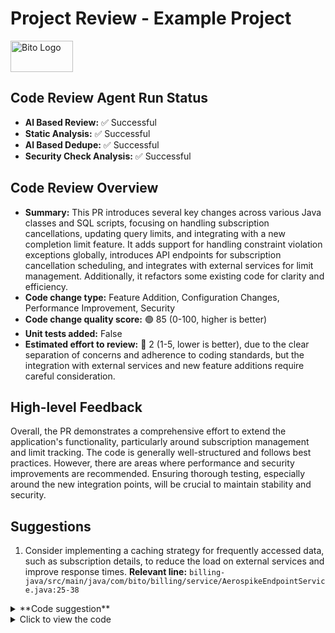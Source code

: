 # Project Review - Example Project

<img src="https://bito.ai/wp-content/uploads/2023/10/Logo-Bito-Black-cropped.svg" alt="Bito Logo" width="100" height="50">

## Code Review Agent Run Status
- **Al Based Review:** :white_check_mark: Successful
- **Static Analysis:** :white_check_mark: Successful
- **Al Based Dedupe:** :white_check_mark: Successful
- **Security Check Analysis:** :white_check_mark: Successful

## Code Review Overview
- **Summary:** This PR introduces several key changes across various Java classes and SQL scripts, focusing on handling subscription cancellations, updating query limits, and integrating with a new completion limit feature. It adds support for handling constraint violation exceptions globally, introduces API endpoints for subscription cancellation scheduling, and integrates with external services for limit management. Additionally, it refactors some existing code for clarity and efficiency.
- **Code change type:** Feature Addition, Configuration Changes, Performance Improvement, Security
- **Code change quality score:** 🟢 85 (0-100, higher is better)
- **Unit tests added:** False
- **Estimated effort to review:** 🔴 2 (1-5, lower is better), due to the clear separation of concerns and adherence to coding standards, but the integration with external services and new feature additions require careful consideration.

## High-level Feedback
Overall, the PR demonstrates a comprehensive effort to extend the application's functionality, particularly around subscription management and limit tracking. The code is generally well-structured and follows best practices. However, there are areas where performance and security improvements are recommended. Ensuring thorough testing, especially around the new integration points, will be crucial to maintain stability and security.

## Suggestions
1. Consider implementing a caching strategy for frequently accessed data, such as subscription details, to reduce the load on external services and improve response times.
**Relevant line:** ``billing-java/src/main/java/com/bito/billing/service/AerospikeEndpointService.java:25-38``
<details>
<summary>**Code suggestion**</summary>
```
@@ -25,7 +25,15 @@
public void updateSoftAndHardLimit(Subscription subscription, String auth) {
try {
+
var request = prepareLimitUpdateRequest(subscription);
// Implement caching mechanism
var cachedSubscription = getCachedSubscriptionDetails(subscription.getWorkspaceId());
if (cachedSubscription == null) {
var request = prepareLimitUpdateRequest(subscription);
cachedSubscription = request; // Assuming request contains subscription details
cacheSubscriptionDetails(subscription.getWorkspaceId(), cachedSubscription);
} else {
log.info("Using cached subscription details for workspaceId: {}", subscription.getWork
}
aerospikeFeign.updateDetails(request, auth);
```
</details>

<details>
<summary>Click to view the code</summary>

```python
# Python code example
def hello_world():
    print("Hello, World!")

hello_world()
</details>
```

## Table of Contents
- [Overview](#overview)
- [Specific Observations](#specific-observations)
- [Detailed Feedback](#detailed-feedback)
- [Bito Code Review](#bito-code-review)

<details>
<summary>## Overview</summary>
This document provides a comprehensive review of the latest merge request for the Example Project.

[Back to the top](#table-of-contents)
</details>

<details>
<summary>## Specific Observations</summary>
### Observation 1
- Observation details here.

### Observation 2
- Observation details here.

[Back to the top](#table-of-contents)
</details>

<details>
<summary>## Detailed Feedback</summary>
1. **Code Quality**: The quality of code in this PR is satisfactory. However, there are improvements needed in the following areas:
   - Code block 1...
   - Code block 2...

2. **Performance Improvements**:
   - Performance aspect 1...
   - Performance aspect 2...

[Back to the top](#table-of-contents)
</details>

<details>
<summary>## Bito Code Review</summary>
For more information, visit our [Bito Code Review Page](https://bito.example.com).

[Back to the top](#table-of-contents)
</details>

---

*Powered by <img src="https://bito.ai/wp-content/uploads/2023/10/Logo-Bito-Black-cropped.svg" alt="Bito Logo" width="50" height="25">*
